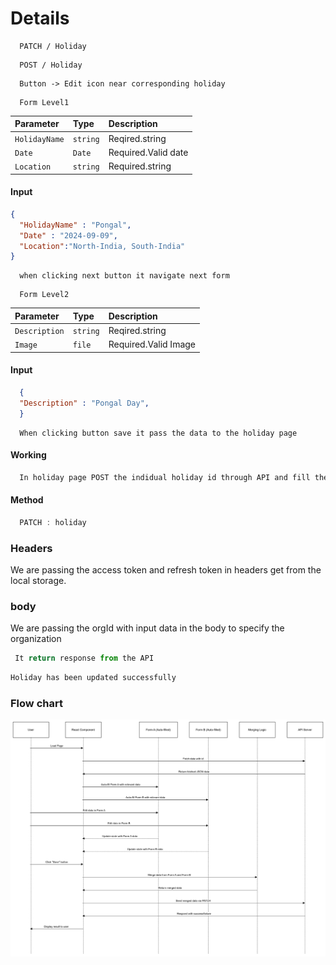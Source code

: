 
# Details

```http
  PATCH / Holiday
```
```http
  POST / Holiday
```
```http
  Button -> Edit icon near corresponding holiday
```
```http
  Form Level1
```

| Parameter     | Type     | Description         |
| :------------ | :------- | :------------------ |
| `HolidayName` | `string` | Reqired.string      |
| `Date`        | `Date`   | Required.Valid date |
| `Location`    | `string` | Required.string     |

#### Input

```json
{
  "HolidayName" : "Pongal",
  "Date" : "2024-09-09",  
  "Location":"North-India, South-India"
}
``` 

```http
  when clicking next button it navigate next form
```

```http
  Form Level2
```

| Parameter | Type     | Description                |
| :-------- | :------- | :------------------------- |
| `Description` | `string` | Reqired.string |
| `Image` | `file`| Required.Valid Image |


#### Input

```json
  {
  "Description" : "Pongal Day",
  }
``` 

```http
  When clicking button save it pass the data to the holiday page
```
#### Working 

```javascript
  In holiday page POST the indidual holiday id through API and fill the default values of the input with response and on further edit of data flows according to create holiday and PATCH method is used to rerwite on the database
```

#### Method

```javascript
  PATCH : holiday
```
### Headers

We are passing the access token and refresh token in headers get from the local storage.

### body

We are passing the orgId with input data in the body to specify the organization

```javascript
 It return response from the API
```
```javascript
Holiday has been updated successfully
```


### Flow chart


![Patch](HolidayEdit.png)